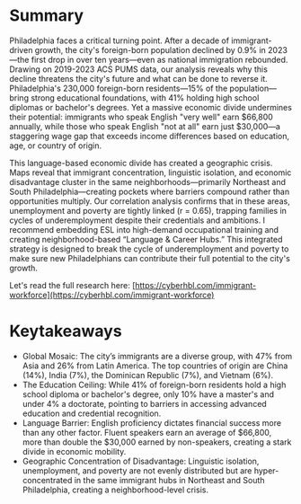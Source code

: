 # Summary
Philadelphia faces a critical turning point. After a decade of immigrant-driven growth, the city's foreign-born population declined by 0.9% in 2023—the first drop in over ten years—even as national immigration rebounded. Drawing on 2019-2023 ACS PUMS data, our analysis reveals why this decline threatens the city's future and what can be done to reverse it. Philadelphia's 230,000 foreign-born residents—15% of the population—bring strong educational foundations, with 41% holding high school diplomas or bachelor's degrees. Yet a massive economic divide undermines their potential: immigrants who speak English "very well" earn $66,800 annually, while those who speak English "not at all" earn just $30,000—a staggering wage gap that exceeds income differences based on education, age, or country of origin. 

This language-based economic divide has created a geographic crisis. Maps reveal that immigrant concentration, linguistic isolation, and economic disadvantage cluster in the same neighborhoods—primarily Northeast and South Philadelphia—creating pockets where barriers compound rather than opportunities multiply. Our correlation analysis confirms that in these areas, unemployment and poverty are tightly linked (r = 0.65), trapping families in cycles of underemployment despite their credentials and ambitions. I recommend embedding ESL into high-demand occupational training and creating neighborhood-based “Language & Career Hubs.” This integrated strategy is designed to break the cycle of underemployment and poverty to make sure new Philadelphians can contribute their full potential to the city's growth.

Let's read the full research here: [https://cyberhbl.com/immigrant-workforce](https://cyberhbl.com/immigrant-workforce)

# Keytakeaways
- Global Mosaic: The city’s immigrants are a diverse group, with 47% from Asia and 26% from Latin America. The top countries of origin are China (14%), India (7%), the Dominican Republic (7%), and Vietnam (6%).
- The Education Ceiling: While 41% of foreign-born residents hold a high school diploma or bachelor's degree, only 10% have a master's and under 4% a doctorate, pointing to barriers in accessing advanced education and credential recognition.
- Language Barrier: English proficiency dictates financial success more than any other factor. Fluent speakers earn an average of $66,800, more than double the $30,000 earned by non-speakers, creating a stark divide in economic mobility.
- Geographic Concentration of Disadvantage: Linguistic isolation, unemployment, and poverty are not evenly distributed but are hyper-concentrated in the same immigrant hubs in Northeast and South Philadelphia, creating a neighborhood-level crisis.

